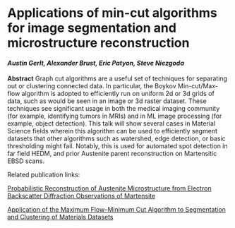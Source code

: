 # Applications of min-cut algorithms for image segmentation and microstructure reconstruction

#### *Austin Gerlt, Alexander Brust, Eric Patyon, Steve Niezgoda*



**Abstract**
Graph cut algorithms are a useful set of techniques for separating out or clustering connected data. In particular, the Boykov Min-cut/Max-flow algorithm is adopted to efficiently run on uniform 2d or 3d grids of data, such as would be seen in an image or 3d raster dataset. These techniques see significant usage in both the medical imaging community (for example, identifying tumors in MRIs) and in ML image processing (for example, object detection). 
This talk will show several cases in Material Science fields wherein this algorithm can be used to efficiently segment datasets that other algorithms such as watershed, edge detection, or basic thresholding might fail. Notably, this is used for automated spot detection in far field HEDM, and prior Austenite parent reconstruction on Martensitic EBSD scans.


Related publication links:

[Probabilistic Reconstruction of Austenite Microstructure from Electron Backscatter Diffraction Observations of Martensite](https://doi.org/10.1017/S1431927621012484)

[Application of the Maximum Flow–Minimum Cut Algorithm to Segmentation and Clustering of Materials Datasets](https://doi.org/10.1017/S1431927619014569)

